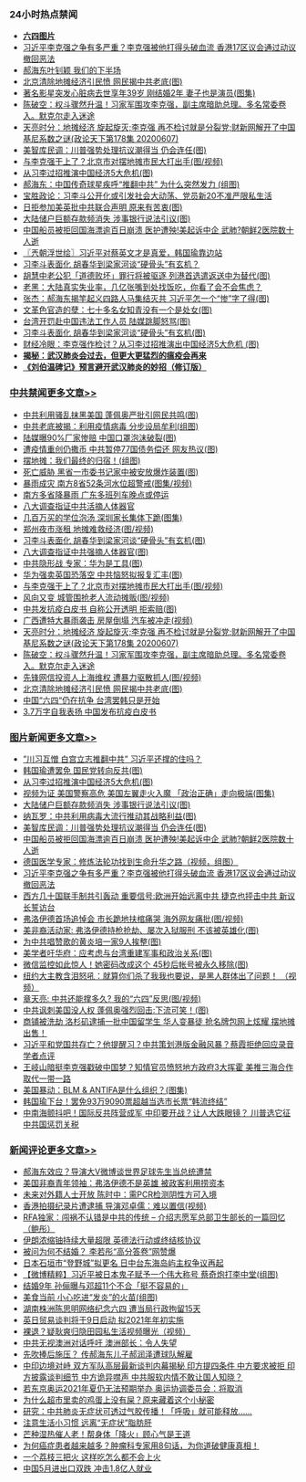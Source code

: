 <div class="catlist">
<h3>24小时热点禁闻</h3>
<ul>
<li><b><a href="64photo" target="_blank">六四图片</a></b></li>
<li><a href="https://github.com/fqnews/bnews/blob/master/topimagenews/20200607/1341233.md">习近平李克强之争有多严重？李克强被他打得头破血流 香港17区议会通过动议撤回恶法</a></li>
<li><a href="https://github.com/fqnews/bnews/blob/master/ssgc/20200607/1341274.md">郝海东叶钊颖 我们的下半场</a></li>
<li><a href="https://github.com/fqnews/bnews/blob/master/cbnews/20200608/1341361.md">北京清除地摊经济引民愤 网民揭中共老底(图)</a></li>
<li><a href="https://github.com/fqnews/bnews/blob/master/yule/20200608/1341313.md">著名影星突发心脏病去世享年39岁 刚结婚2年 妻子也是演员(图集)</a></li>
<li><a href="https://github.com/fqnews/bnews/blob/master/cbnews/20200608/1341381.md">陈破空：权斗骤然升温！习家军围攻李克强，副主席暗助总理。多名常委卷入。默克尔走入迷途 </a></li>
<li><a href="https://github.com/fqnews/bnews/blob/master/cbnews/20200608/1341391.md">天亮时分：地摊经济 旋起旋灭;李克强 再不检讨就是分裂党;财新网解开了中国基尼系数之谜(政论天下第178集 20200607) </a></li>
<li><a href="https://github.com/fqnews/bnews/blob/master/topimagenews/20200608/1341320.md">美智库民调：川普强势处理抗议潮得当 仍会连任(图)</a></li>
<li><a href="https://github.com/fqnews/bnews/blob/master/cbnews/20200608/1341473.md">与李克强干上了？北京市对摆地摊市民大打出手(图/视频)</a></li>
<li><a href="https://github.com/fqnews/bnews/blob/master/topimagenews/20200608/1341485.md">从习李过招推演中国经济5大危机(图)</a></li>
<li><a href="https://github.com/fqnews/bnews/blob/master/comments/20200608/1341416.md">郝海东：中国传奇球星疾呼“推翻中共” 为什么突然发力 (组图)</a></li>
<li><a href="https://github.com/fqnews/bnews/blob/master/bannedvideo/20200608/1341306.md">宝胜政论：习李斗公开化或引发社会大动荡、党员新20不准严限私生活</a></li>
<li><a href="https://github.com/fqnews/bnews/blob/master/worldnews/20200608/1341336.md">日拒参加美英批中共联合声明 原来有苦衷(图)</a></li>
<li><a href="https://github.com/fqnews/bnews/blob/master/topimagenews/20200608/1341483.md">大陆储户巨额存款频消失 涉事银行说法引议(图)</a></li>
<li><a href="https://github.com/fqnews/bnews/blob/master/topimagenews/20200607/1341284.md">中国船员被拒回国海漂逾百日崩溃 医护遭殃!美起诉中企 武肺?朝鲜2医院数十人逝</a></li>
<li><a href="https://github.com/fqnews/bnews/blob/master/ssgc/20200608/1341377.md">〖兲朝浮世绘〗习近平对蔡英文才是真爱，韩国瑜靠边站</a></li>
<li><a href="https://github.com/fqnews/bnews/blob/master/comments/20200608/1341475.md">习李斗表面化 胡春华到梁家河谈“硬骨头”有玄机？</a></li>
<li><a href="https://github.com/fqnews/bnews/blob/master/cnnews/hknews/20200608/1341419.md">胡慧中老公犯「道德败坏」罪行将被驱逐 列港首选遣返送中为替代(图)</a></li>
<li><a href="https://github.com/fqnews/bnews/blob/master/bannedvideo/20200608/1341382.md">老黑：大陆真实失业率，几亿张嘴到处找饭吃，你看了会不会焦虑？ </a></li>
<li><a href="https://github.com/fqnews/bnews/blob/master/comments/20200608/1341468.md">张杰：郝海东揭竿起义四路人马集结灭共 习近平怎一个“惨”字了得(图)</a></li>
<li><a href="https://github.com/fqnews/bnews/blob/master/lifebaike/20200608/1341505.md">文革色官造的孽：七十多名女知青没有一个是处女(图)</a></li>
<li><a href="https://github.com/fqnews/bnews/blob/master/cnnews/hknews/20200608/1341442.md">台湾开罚赴中国违法工作人员 陆媒跳脚怒骂(图)</a></li>
<li><a href="https://github.com/fqnews/bnews/blob/master/cbnews/20200608/1341518.md">习李斗表面化 胡春华到梁家河谈“硬骨头”有玄机(图)</a></li>
<li><a href="https://github.com/fqnews/bnews/blob/master/comments/20200608/1341423.md">财经冷眼：李克强作检讨？从习李过招推演出中国经济5大危机 (图)</a></li>
<li><b><a href="https://github.com/fqnews/bnews/blob/master/comments/20200211/1275071.md" target="_blank">揭秘：武汉肺炎会过去，但更大更猛烈的瘟疫会再来</a></b></li>
<li><b><a href="https://github.com/fqnews/bnews/blob/master/comments/20200207/1272816.md" target="_blank">《刘伯温碑记》预言避开武汉肺炎的妙招（修订版）</a></b></li>
</ul>
</div>

<div class="catlist">
<h3><a href="https://github.com/fqnews/bnews/blob/master/cbnews/" target="_blank">中共禁闻</a><span><a href="https://github.com/fqnews/bnews/blob/master/cbnews/" target="_blank" rel="nofollow">更多文章>></a></span></h3>
<ul>
<li><a href="https://github.com/fqnews/bnews/blob/master/cbnews/20200608/1341628.md" target="_blank">中共利用骚乱抹黑美国 蓬佩奥严批引网民共鸣(图)</a></li>
<li><a href="https://github.com/fqnews/bnews/blob/master/cbnews/20200608/1341619.md" target="_blank">中共老底被揭：利用疫情病毒 分步设局牟利(组图)</a></li>
<li><a href="https://github.com/fqnews/bnews/blob/master/cbnews/20200608/1341616.md" target="_blank">陆媒曝90%厂家惨赔 中国口罩泡沫破裂(图)</a></li>
<li><a href="https://github.com/fqnews/bnews/blob/master/cbnews/20200608/1341595.md" target="_blank">遭疫情重创仍撒币 中共暂停77国债务偿还 网友热议(图)</a></li>
<li><a href="https://github.com/fqnews/bnews/blob/master/cbnews/20200608/1341588.md" target="_blank">摆地摊：我们最终的归宿！(组图)</a></li>
<li><a href="https://github.com/fqnews/bnews/blob/master/cbnews/20200608/1341575.md" target="_blank">死亡威胁 黑省一市委书记家中被安放爆炸装置(图)</a></li>
<li><a href="https://github.com/fqnews/bnews/blob/master/cbnews/20200608/1341549.md" target="_blank">暴雨成灾 南方8省52条河水位超警戒(图集/视频)</a></li>
<li><a href="https://github.com/fqnews/bnews/blob/master/cbnews/20200608/1341548.md" target="_blank">南方多省降暴雨 广东多班列车晚点或停运</a></li>
<li><a href="https://github.com/fqnews/bnews/blob/master/cbnews/20200608/1341533.md" target="_blank">八大调查指证中共活摘人体器官</a></li>
<li><a href="https://github.com/fqnews/bnews/blob/master/cbnews/20200608/1341534.md" target="_blank">几百万买的学位泡汤 深圳家长集体下跪(图集)</a></li>
<li><a href="https://github.com/fqnews/bnews/blob/master/cbnews/20200608/1341523.md" target="_blank">郑州夜市涨租 地摊难救经济(图/视频)</a></li>
<li><a href="https://github.com/fqnews/bnews/blob/master/cbnews/20200608/1341518.md" target="_blank">习李斗表面化 胡春华到梁家河谈“硬骨头”有玄机(图)</a></li>
<li><a href="https://github.com/fqnews/bnews/blob/master/cbnews/20200608/1341497.md" target="_blank">八大调查指证中共强摘人体器官(图)</a></li>
<li><a href="https://github.com/fqnews/bnews/blob/master/cbnews/20200608/1341496.md" target="_blank">中共隐形战 专家：华为是工具(图)</a></li>
<li><a href="https://github.com/fqnews/bnews/blob/master/cbnews/20200608/1341478.md" target="_blank">华为强卖英国恐落空 中共恼怒拟报复汇丰(图)</a></li>
<li><a href="https://github.com/fqnews/bnews/blob/master/cbnews/20200608/1341473.md" target="_blank">与李克强干上了？北京市对摆地摊市民大打出手(图/视频)</a></li>
<li><a href="https://github.com/fqnews/bnews/blob/master/cbnews/20200608/1341472.md" target="_blank">风向又变 城管围抢老人流动摊贩(图/视频)</a></li>
<li><a href="https://github.com/fqnews/bnews/blob/master/cbnews/20200608/1341426.md" target="_blank">中共发抗疫白皮书 自称公开透明 拒索赔(图)</a></li>
<li><a href="https://github.com/fqnews/bnews/blob/master/cbnews/20200608/1341425.md" target="_blank">广西遭特大暴雨袭击 房屋倒塌 汽车被冲走(视频)</a></li>
<li><a href="https://github.com/fqnews/bnews/blob/master/cbnews/20200608/1341391.md" target="_blank">天亮时分：地摊经济 旋起旋灭;李克强 再不检讨就是分裂党;财新网解开了中国基尼系数之谜(政论天下第178集 20200607)</a></li>
<li><a href="https://github.com/fqnews/bnews/blob/master/cbnews/20200608/1341381.md" target="_blank">陈破空：权斗骤然升温！习家军围攻李克强，副主席暗助总理。多名常委卷入。默克尔走入迷途</a></li>
<li><a href="https://github.com/fqnews/bnews/blob/master/cbnews/20200608/1341371.md" target="_blank">先锋网信投资人上海维权 遭暴力驱散抓人(图/视频)</a></li>
<li><a href="https://github.com/fqnews/bnews/blob/master/cbnews/20200608/1341361.md" target="_blank">北京清除地摊经济引民愤 网民揭中共老底(图)</a></li>
<li><a href="https://github.com/fqnews/bnews/blob/master/cbnews/20200607/1341293.md" target="_blank">中国“六四“仍在抗争 台湾罢韩只是开始</a></li>
<li><a href="https://github.com/fqnews/bnews/blob/master/cbnews/20200607/1341292.md" target="_blank">3.7万字自我表扬 中国发布抗疫白皮书</a></li>

</ul>
</div>
<div class="catlist">
<h3><a href="https://github.com/fqnews/bnews/blob/master/topimagenews/" target="_blank">图片新闻</a><span><a href="https://github.com/fqnews/bnews/blob/master/topimagenews/" target="_blank" rel="nofollow">更多文章>></a></span></h3>
<ul>
<li><a href="https://github.com/fqnews/bnews/blob/master/topimagenews/20200608/1341615.md" target="_blank">”川习互憎 白宫立志推翻中共” 习近平还撑的住吗？</a></li>
<li><a href="https://github.com/fqnews/bnews/blob/master/topimagenews/20200608/1341594.md" target="_blank">韩国瑜遭罢免 国民党转向反共(图)</a></li>
<li><a href="https://github.com/fqnews/bnews/blob/master/topimagenews/20200608/1341485.md" target="_blank">从习李过招推演中国经济5大危机(图)</a></li>
<li><a href="https://github.com/fqnews/bnews/blob/master/topimagenews/20200608/1341484.md" target="_blank">视频为证 美国警察高危 美国左翼走火入魔 「政治正确」走向极端(图集)</a></li>
<li><a href="https://github.com/fqnews/bnews/blob/master/topimagenews/20200608/1341483.md" target="_blank">大陆储户巨额存款频消失 涉事银行说法引议(图)</a></li>
<li><a href="https://github.com/fqnews/bnews/blob/master/topimagenews/20200608/1341452.md" target="_blank">纳瓦罗：中共利用病毒大流行推动其战略利益(图)</a></li>
<li><a href="https://github.com/fqnews/bnews/blob/master/topimagenews/20200608/1341320.md" target="_blank">美智库民调：川普强势处理抗议潮得当 仍会连任(图)</a></li>
<li><a href="https://github.com/fqnews/bnews/blob/master/topimagenews/20200607/1341284.md" target="_blank">中国船员被拒回国海漂逾百日崩溃 医护遭殃!美起诉中企 武肺?朝鲜2医院数十人逝</a></li>
<li><a href="https://github.com/fqnews/bnews/blob/master/comments/20200607/783186.md" target="_blank">德国医学专家：修炼法轮功找到生命升华之路（视频，组图）</a></li>
<li><a href="https://github.com/fqnews/bnews/blob/master/topimagenews/20200607/1341233.md" target="_blank">习近平李克强之争有多严重？李克强被他打得头破血流 香港17区议会通过动议撤回恶法</a></li>
<li><a href="https://github.com/fqnews/bnews/blob/master/topimagenews/20200607/1341208.md" target="_blank">西方几十国联手制共引轰动 重要信号:欧洲开始远离中共 捷克也抨击中共 新议长誓访台</a></li>
<li><a href="https://github.com/fqnews/bnews/blob/master/topimagenews/20200607/1341168.md" target="_blank">弗洛伊德首场追悼会 市长跪地扶棺痛哭 海外网友痛批(图/视频)</a></li>
<li><a href="https://github.com/fqnews/bnews/blob/master/topimagenews/20200607/1341162.md" target="_blank">美非裔活动家: 弗洛伊德持枪抢劫、屡次入狱服刑 不该被英雄化(图)</a></li>
<li><a href="https://github.com/fqnews/bnews/blob/master/topimagenews/20200607/1341161.md" target="_blank">为中共唱赞歌的黄炎培一家9人挨整(图)</a></li>
<li><a href="https://github.com/fqnews/bnews/blob/master/topimagenews/20200607/1341090.md" target="_blank">美学者吁华府：应考虑与台湾重建军事和政治关系(图)</a></li>
<li><a href="https://github.com/fqnews/bnews/blob/master/topimagenews/20200607/1341078.md" target="_blank">微信监控如此惊人！她密码改成这个 45秒后帐号被永久移除(图)</a></li>
<li><a href="https://github.com/fqnews/bnews/blob/master/topimagenews/20200607/1341008.md" target="_blank">纽约大主教含泪怒吼：就算你们杀了我我也要说，是黑人群体出了问题！ （视频）</a></li>
<li><a href="https://github.com/fqnews/bnews/blob/master/comments/20200607/1341003.md" target="_blank">章天亮: 中共还能撑多久? 我的“六四”反思(图/视频)</a></li>
<li><a href="https://github.com/fqnews/bnews/blob/master/topimagenews/20200607/1340985.md" target="_blank">中共讽刺美国没人权 蓬佩奥强烈回击:下流可笑！(图)</a></li>
<li><a href="https://github.com/fqnews/bnews/blob/master/topimagenews/20200607/1340815.md" target="_blank">商铺被洗劫 洛杉矶逮捕一批中国留学生 华人变暴徒 抢名牌包网上炫耀 摆地摊出售！</a></li>
<li><a href="https://github.com/fqnews/bnews/blob/master/topimagenews/20200607/1340796.md" target="_blank">习近平和党国共存亡？他提醒习？中共策划港版金融风暴？蔡霞拒绝回应录音 学者点评</a></li>
<li><a href="https://github.com/fqnews/bnews/blob/master/topimagenews/20200607/1340781.md" target="_blank">王岐山暗挺李克强戳破中国梦？知情官员愤怒地方政府3大挥霍 美推三海合作取代一带一路</a></li>
<li><a href="https://github.com/fqnews/bnews/blob/master/topimagenews/20200606/1340740.md" target="_blank">美国暴动：BLM &#038; ANTIFA是什么组织？(图集)</a></li>
<li><a href="https://github.com/fqnews/bnews/blob/master/topimagenews/20200606/1340735.md" target="_blank">韩国瑜下台！罢免93万9090票超越当选市长票“韩流终结”</a></li>
<li><a href="https://github.com/fqnews/bnews/blob/master/topimagenews/20200606/1340727.md" target="_blank">中南海颤抖吧！国际反共阵营成军 中印要开战？让人大跌眼镜？ 川普选它征中共国惩罚关税</a></li>

</ul>
</div>
<div class="catlist">
<h3><a href="https://github.com/fqnews/bnews/blob/master/comments/" target="_blank">新闻评论</a><span><a href="https://github.com/fqnews/bnews/blob/master/comments/" target="_blank" rel="nofollow">更多文章>></a></span></h3>
<ul>
<li><a href="https://github.com/fqnews/bnews/blob/master/comments/20200608/1341693.md" target="_blank">郝海东效应？导演大V微博谈世界足球先生当总统遭禁</a></li>
<li><a href="https://github.com/fqnews/bnews/blob/master/comments/20200608/1341686.md" target="_blank">美国非裔青年领袖：弗洛伊德不是英雄 被政客利用捞资本</a></li>
<li><a href="https://github.com/fqnews/bnews/blob/master/comments/20200608/1341679.md" target="_blank">未来对外籍人士开放 陈时中：需PCR检测阴性方可入境</a></li>
<li><a href="https://github.com/fqnews/bnews/blob/master/comments/20200608/1341672.md" target="_blank">香港拍摄纪录片遭逮捕 导演邓卓儒：难以置信(视频)</a></li>
<li><a href="https://github.com/fqnews/bnews/blob/master/comments/20200608/1341668.md" target="_blank">RFA独家：闯祸不认错是中共的传统  &#8211;  介绍志愿军总部卫生部长的一篇回忆（鲍彤）</a></li>
<li><a href="https://github.com/fqnews/bnews/blob/master/comments/20200608/1341634.md" target="_blank">伊朗浓缩铀持续大量超限 英德法行动或终结核协议</a></li>
<li><a href="https://github.com/fqnews/bnews/blob/master/comments/20200608/1341631.md" target="_blank">被问为何不结婚？ 李若彤“高分答卷”网赞爆</a></li>
<li><a href="https://github.com/fqnews/bnews/blob/master/comments/20200608/1341621.md" target="_blank">日本石垣市“登野城”拟更名 日中台东海岛屿主权争议再起</a></li>
<li><a href="https://github.com/fqnews/bnews/blob/master/comments/20200608/1341599.md" target="_blank">【微博精粹】习近平被日本鬼子赋予一个伟大称号 蔡奇炮打李中堂(组图)</a></li>
<li><a href="https://github.com/fqnews/bnews/blob/master/comments/20200608/1341597.md" target="_blank">结婚9年  孙俪曝与邓超11个不合「挺不容易的」</a></li>
<li><a href="https://github.com/fqnews/bnews/blob/master/comments/20200608/1341593.md" target="_blank">美食当前 小心吃进“发炎”的火苗(组图)</a></li>
<li><a href="https://github.com/fqnews/bnews/blob/master/comments/20200608/1341592.md" target="_blank">湖南株洲陈思明网络纪念六四 遭当局行政拘留15天</a></li>
<li><a href="https://github.com/fqnews/bnews/blob/master/comments/20200608/1341591.md" target="_blank">英日贸易谈判将于9日启动  拟2021年年初实施</a></li>
<li><a href="https://github.com/fqnews/bnews/blob/master/comments/20200608/1341587.md" target="_blank">裸退？疑耿爽归隐田园私生活视频曝光（视频）</a></li>
<li><a href="https://github.com/fqnews/bnews/blob/master/comments/20200608/1341574.md" target="_blank">中共无视澳洲对话呼吁 澳洲部长：令人失望</a></li>
<li><a href="https://github.com/fqnews/bnews/blob/master/comments/20200608/1341545.md" target="_blank">先吹捧后施压？ 传郝海东儿子郝润泽遭球队解雇</a></li>
<li><a href="https://github.com/fqnews/bnews/blob/master/comments/20200608/1341541.md" target="_blank">中印边境对峙 双方军队高层最新谈判内幕揭秘 印方提四条件 中方要求被拒 印方披露谈判细节 中方诡异噤声 中共服软内情不敢让国人知晓？</a></li>
<li><a href="https://github.com/fqnews/bnews/blob/master/comments/20200608/1341540.md" target="_blank">若东京奥运2021年夏仍无法预期举办 奥运协调委员会：将取消</a></li>
<li><a href="https://github.com/fqnews/bnews/blob/master/comments/20200608/1341531.md" target="_blank">为什么超市里卖的鸡蛋上没有屎？原来藏着这个小秘密</a></li>
<li><a href="https://github.com/fqnews/bnews/blob/master/comments/20200608/1341530.md" target="_blank">研究：中共肺炎无症状可透过气胶传播！「呼吸」就可能释放&#8230;&#8230;</a></li>
<li><a href="https://github.com/fqnews/bnews/blob/master/comments/20200608/1341529.md" target="_blank">注意生活小习惯 远离“无症状”脂肪肝</a></li>
<li><a href="https://github.com/fqnews/bnews/blob/master/comments/20200608/1341528.md" target="_blank">芒种湿热催人老！帮身体「降火」顾心气是王道</a></li>
<li><a href="https://github.com/fqnews/bnews/blob/master/comments/20200608/1341527.md" target="_blank">为何癌症患者越来越多？肿瘤科专家用8句话，为你道破健康真相！</a></li>
<li><a href="https://github.com/fqnews/bnews/blob/master/comments/20200608/1341526.md" target="_blank">一个荔枝三把火 这样吃怎么都不会上火</a></li>
<li><a href="https://github.com/fqnews/bnews/blob/master/comments/20200608/1341501.md" target="_blank">中国5月进出口双跌 冲击1.8亿人就业</a></li>

</ul>
</div>
